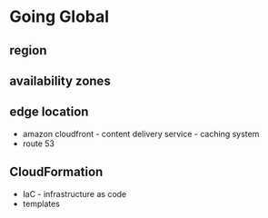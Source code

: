 # Going Global

## region

## availability zones

## edge location
- amazon cloudfront - content delivery service - caching system
- route 53

## CloudFormation
- IaC - infrastructure as code
- templates